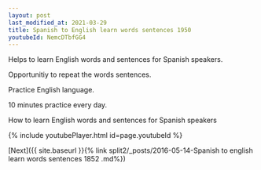 ```yaml
---
layout: post
last_modified_at: 2021-03-29
title: Spanish to English learn words sentences 1950 
youtubeId: NemcDTbfGG4
---
```

 
 
Helps to learn English words and sentences for Spanish speakers.

Opportunitiy to repeat the words sentences. 

Practice English language. 
 
10 minutes practice every day. 
 
How to learn English words and sentences for Spanish speakers 
 
{% include youtubePlayer.html id=page.youtubeId %}
 
 
[Next]({{ site.baseurl }}{% link  split2/_posts/2016-05-14-Spanish to english learn words sentences 1852 .md%})
 
